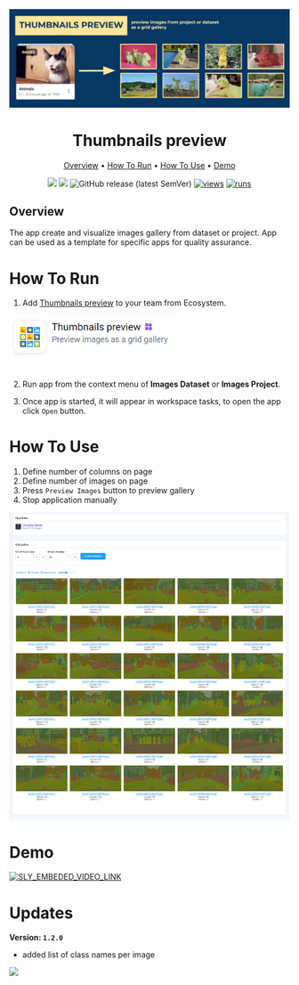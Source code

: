 <div align="center" markdown>
<img src="media/poster.png"/>


# Thumbnails preview

<p align="center">
  <a href="#Overview">Overview</a> •
  <a href="#How-To-Run">How To Run</a> •
  <a href="#How-To-Use">How To Use</a> •
  <a href="#Demo">Demo</a> 
</p>


[![](https://img.shields.io/badge/supervisely-ecosystem-brightgreen)](https://ecosystem.supervise.ly/apps/thumbnails-preview)
[![](https://img.shields.io/badge/slack-chat-green.svg?logo=slack)](https://supervise.ly/slack)
![GitHub release (latest SemVer)](https://img.shields.io/github/v/release/supervisely-ecosystem/thumbnails-preview)
[![views](https://app.supervise.ly/img/badges/views/supervisely-ecosystem/thumbnails-preview.png)](https://supervise.ly)
[![runs](https://app.supervise.ly/img/badges/runs/supervisely-ecosystem/thumbnails-preview.png)](https://supervise.ly)

</div>

## Overview

The app create and visualize images gallery from dataset or project. App can be used as a template for specific apps for quality assurance.

# How To Run 

1. Add [Thumbnails preview](https://ecosystem.supervise.ly/apps/thumbnails-preview) to your team from Ecosystem.

<img data-key="sly-module-link" data-module-slug="supervisely-ecosystem/crop-objects-on-image" src="media/htr1.png" width="300px" style='padding-bottom: 20px'/>  

2. Run app from the context menu of **Images Dataset** or **Images Project**.

3. Once app is started, it will appear in workspace tasks, to open the app click `Open` button.



# How To Use

1. Define number of columns on page
2. Define number of images on page
3. Press `Preview Images` button to preview gallery
4. Stop application manually

<div align="center" markdown>
<img src="media/htu1.png"/>
</div>


# Demo

<a data-key="sly-embeded-video-link" href="https://youtu.be/GncYtR7XQPs" data-video-code="GncYtR7XQPs"> <img src="media/du1.png" alt="SLY_EMBEDED_VIDEO_LINK"  width="800"> </a>  

# Updates

**Version: `1.2.0`**

- added list of class names per image

<img src="https://user-images.githubusercontent.com/48913536/194755760-e3820288-5218-4d05-98e7-d03bed63c173.png"/>
